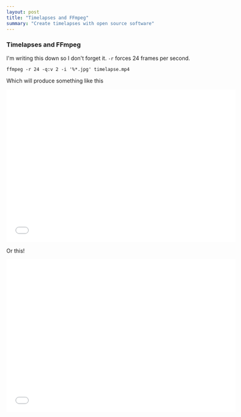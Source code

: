 ```yaml
---
layout: post
title: "Timelapses and FFmpeg"
summary: "Create timelapses with open source software"
---
```


### Timelapses and FFmpeg

I'm writing this down so I don't forget it. `-r` forces 24 frames per second.

	ffmpeg -r 24 -q:v 2 -i '%*.jpg' timelapse.mp4

Which will produce something like this

<iframe src="//player.vimeo.com/video/85014164" width="600px" height="400px" frameborder="0" webkitallowfullscreen="true" mozallowfullscreen="true" allowfullscreen="true"> </iframe>


Or this!


<iframe src="//player.vimeo.com/video/31471869" width="600px" height="400px" frameborder="0" webkitallowfullscreen="true" mozallowfullscreen="true" allowfullscreen="true"> </iframe>



